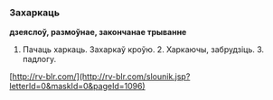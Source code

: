 ### Захаркаць
**дзеяслоў, размоўнае, закончанае трыванне**

1. Пачаць харкаць. Захаркаў кроўю. 2. Харкаючы, забрудзіць. З. падлогу.

<a rel="author">[http://rv-blr.com/](http://rv-blr.com/slounik.jsp?letterId=0&maskId=0&pageId=1096)</a>
